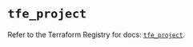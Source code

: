 # `tfe_project`

Refer to the Terraform Registry for docs: [`tfe_project`](https://registry.terraform.io/providers/hashicorp/tfe/0.65.0/docs/resources/project).
